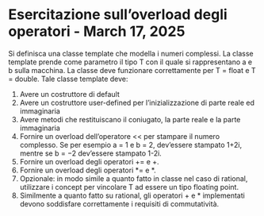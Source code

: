 # Esercitazione sull’overload degli operatori - March 17, 2025

Si definisca una classe template che modella i numeri complessi. 
La classe template prende come parametro il tipo T con il quale si rappresentano a e b sulla macchina. 
La classe deve funzionare correttamente per T = float e T = double.
Tale classe template deve:
1. Avere un costruttore di default
2. Avere un costruttore user-defined per l’inizializzazione di parte reale ed immaginaria
3.  Avere metodi che restituiscano il coniugato, la parte reale e la parte immaginaria
4. Fornire un overload dell’operatore << per stampare il numero complesso. Se per esempio a = 1 e b = 2, dev’essere stampato 1+2i, mentre se b = −2 dev’essere stampato 1-2i.
5. Fornire un overload degli operatori += e +.
6. Fornire un overload degli operatori *= e *.
7. Opzionale: in modo simile a quanto fatto in classe nel caso di rational, utilizzare i concept per vincolare T ad essere un tipo floating point.
8. Similmente a quanto fatto su rational, gli operatori + e * implementati devono soddisfare correttamente i requisiti di commutatività.